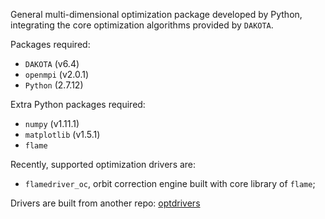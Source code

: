 
General multi-dimensional optimization package developed by Python,
integrating the core optimization algorithms provided by ``DAKOTA``.

Packages required:

* ``DAKOTA`` (v6.4)
* ``openmpi`` (v2.0.1)
* ``Python`` (2.7.12)

Extra Python packages required:

* ``numpy`` (v1.11.1)
* ``matplotlib`` (v1.5.1)
* ``flame``

Recently, supported optimization drivers are:
  
* ``flamedriver_oc``, orbit correction engine built with core library of ``flame``;

Drivers are built from another repo: [optdrivers](https://github.com/archman/optdrivers)
